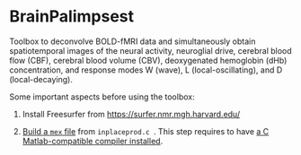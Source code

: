 # BrainPalimpsest
Toolbox to deconvolve BOLD-fMRI data and simultaneously obtain 
spatiotemporal images of the neural activity, neuroglial drive, 
cerebral blood flow (CBF), cerebral blood volume (CBV), 
deoxygenated hemoglobin (dHb) concentration, and response modes 
W (wave), L (local-oscillating), and D (local-decaying).


Some important aspects before using the toolbox:

1. Install Freesurfer from https://surfer.nmr.mgh.harvard.edu/

2. [Build a `mex` file](https://au.mathworks.com/help/matlab/matlab_external/what-you-need-to-build-mex-files.html) from `inplaceprod.c `. This step requires to have [a C Matlab-compatible compiler installed](https://au.mathworks.com/support/compilers.html). 
